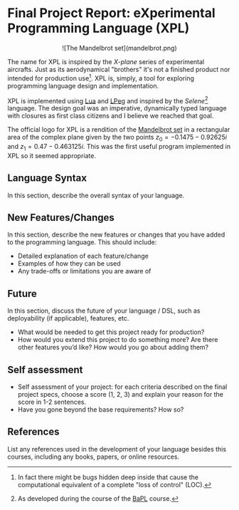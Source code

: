 # Final Project Report: eXperimental Programming Language (XPL)

<span style="display:block;text-align:center">
![The Mandelbrot set](mandelbrot.png)
</span>

The name for XPL is inspired by the _X-plane_ series of experimental aircrafts. Just as its aerodynamical "brothers"
it's not a finished product nor intended for production use[^1]. XPL is, simply, a tool for exploring programming
language design and implementation. 

XPL is implemented using [Lua](https://www.lua.org) and [LPeg](https://www.inf.puc-rio.br/~roberto/lpeg/) and inspired
by the _Selene_[^2] language. The design goal was an imperative, dynamically typed language with closures as first class
citizens and I believe we reached that goal.

The official logo for XPL is a rendition of the [Mandelbrot set](https://en.wikipedia.org/wiki/Mandelbrot_set) in a
rectangular area of the complex plane given by the two points $z_0 = -0.1475 - 0.92625i$ and $z_1 = 0.47 - 0.463125i$.
This was the first useful program implemented in XPL so it seemed appropriate. 

## Language Syntax

In this section, describe the overall syntax of your language.

## New Features/Changes

In this section, describe the new features or changes that you have added to the programming language. This should include:

* Detailed explanation of each feature/change
* Examples of how they can be used
* Any trade-offs or limitations you are aware of

## Future

In this section, discuss the future of your language / DSL, such as deployability (if applicable), features, etc.

* What would be needed to get this project ready for production?
* How would you extend this project to do something more? Are there other features you’d like? How would you go about adding them?

## Self assessment

* Self assessment of your project: for each criteria described on the final project specs, choose a score (1, 2, 3) and explain your reason for the score in 1-2 sentences.
* Have you gone beyond the base requirements? How so?

## References

List any references used in the development of your language besides this courses, including any books, papers, or online resources.


[^1]: In fact there might be bugs hidden deep inside that cause the computational equivalent of a complete "loss of control" (LOC). 
[^2]: As developed during the course of the [BaPL](https://classpert.com/classpertx/courses/building-a-programming-language/cohort) course. 

